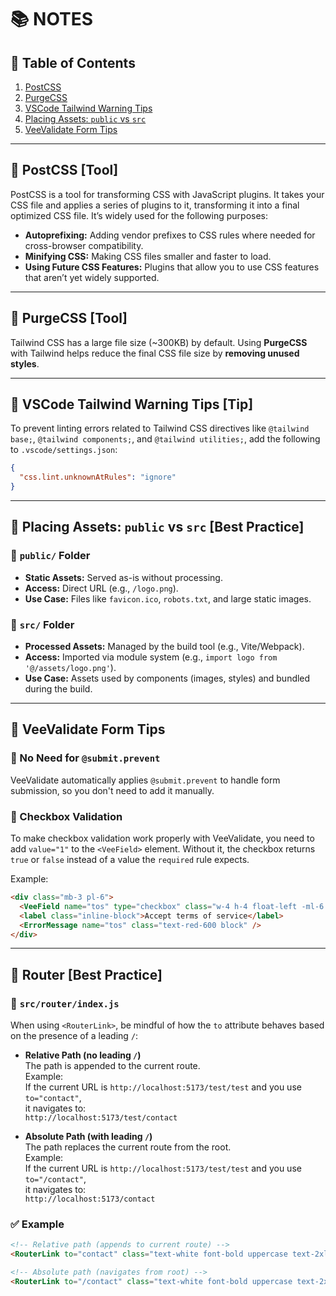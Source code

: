# 📚 NOTES

## 📌 Table of Contents

1. [PostCSS](#postcss)
2. [PurgeCSS](#purgecss)
3. [VSCode Tailwind Warning Tips](#vscode-tailwind-warning-tips)
4. [Placing Assets: `public` vs `src`](#placing-assets-public-vs-src)
5. [VeeValidate Form Tips](#in-veevalidate-form)

---

## 🧩 PostCSS [Tool]

PostCSS is a tool for transforming CSS with JavaScript plugins. It takes your CSS file and applies a series of plugins to it, transforming it into a final optimized CSS file. It’s widely used for the following purposes:

- **Autoprefixing:** Adding vendor prefixes to CSS rules where needed for cross-browser compatibility.
- **Minifying CSS:** Making CSS files smaller and faster to load.
- **Using Future CSS Features:** Plugins that allow you to use CSS features that aren’t yet widely supported.

---

## 🧩 PurgeCSS [Tool]

Tailwind CSS has a large file size (~300KB) by default. Using **PurgeCSS** with Tailwind helps reduce the final CSS file size by **removing unused styles**.

---

## 🧩 VSCode Tailwind Warning Tips [Tip]

To prevent linting errors related to Tailwind CSS directives like `@tailwind base;`, `@tailwind components;`, and `@tailwind utilities;`, add the following to `.vscode/settings.json`:

```json
{
  "css.lint.unknownAtRules": "ignore"
}
```

---

## 🧩 Placing Assets: `public` vs `src` [Best Practice]

### 📁 `public/` Folder

- **Static Assets:** Served as-is without processing.
- **Access:** Direct URL (e.g., `/logo.png`).
- **Use Case:** Files like `favicon.ico`, `robots.txt`, and large static images.

### 📁 `src/` Folder

- **Processed Assets:** Managed by the build tool (e.g., Vite/Webpack).
- **Access:** Imported via module system (e.g., `import logo from '@/assets/logo.png'`).
- **Use Case:** Assets used by components (images, styles) and bundled during the build.

---

## 🧩 VeeValidate Form Tips

### 📁 No Need for `@submit.prevent`

VeeValidate automatically applies `@submit.prevent` to handle form submission, so you don't need to add it manually.

### 📁 Checkbox Validation

To make checkbox validation work properly with VeeValidate, you need to add `value="1"` to the `<VeeField>` element. Without it, the checkbox returns `true` or `false` instead of a value the `required` rule expects.

Example:

```html
<div class="mb-3 pl-6">
  <VeeField name="tos" type="checkbox" class="w-4 h-4 float-left -ml-6 mt-1 rounded" value="1" />
  <label class="inline-block">Accept terms of service</label>
  <ErrorMessage name="tos" class="text-red-600 block" />
</div>
```

---

## 🧩 Router [Best Practice]

### 📁 `src/router/index.js`

When using `<RouterLink>`, be mindful of how the `to` attribute behaves based on the presence of a leading `/`:

- **Relative Path (no leading `/`)**  
  The path is appended to the current route.  
  Example:  
  If the current URL is `http://localhost:5173/test/test` and you use `to="contact"`,  
  it navigates to:  
  `http://localhost:5173/test/contact`

- **Absolute Path (with leading `/`)**  
  The path replaces the current route from the root.  
  Example:  
  If the current URL is `http://localhost:5173/test/test` and you use `to="/contact"`,  
  it navigates to:  
  `http://localhost:5173/contact`

### ✅ Example

```html
<!-- Relative path (appends to current route) -->
<RouterLink to="contact" class="text-white font-bold uppercase text-2xl mr-4"> Music </RouterLink>

<!-- Absolute path (navigates from root) -->
<RouterLink to="/contact" class="text-white font-bold uppercase text-2xl mr-4"> Music </RouterLink>
```
